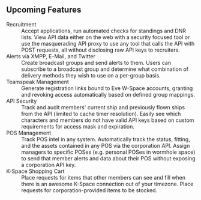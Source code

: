 Upcoming Features
-----------------
<dl>
<dt> Recruitment </dt>
<dd>Accept applications, run automated checks for standings and DNR lists. View API data either on the web with a security focused tool or use the masquerading API proxy to use any tool that calls the API with POST requests, all without disclosing raw API keys to recruiters.</dd>
<dt>Alerts via XMPP, E-Mail, and Twitter</dt>
<dd>Create broadcast groups and send alerts to them. Users can subscribe to a broadcast group and determine what combination of delivery methods they wish to use on a per-group basis.</dd>
<dt>Teamspeak Management</dt>
<dd>Generate registration links bound to Eve W-Space accounts, granting and revoking access automatically based on defined group mappings.</dd>
<dt>API Security</dt>
<dd>Track and audit members' current ship and previously flown ships from the API (limited to cache timer resolution). Easily see which characters and members do not have valid API keys based on custom requirements for access mask and expiration.</dd>
<dt>POS Management</dt>
<dd>Track POS intel in any system. Automatically track the status, fitting, and the assets contained in any POS via the corporation API. Assign managers to specific POSes (e.g. personal POSes in wormhole space) to send that member alerts and data about their POS without exposing a corporation API key.</dd>
<dt>K-Space Shopping Cart</dt>
<dd>Place requests for items that other members can see and fill when there is an awesome K-Space connection out of your timezone. Place requests for corporation-provided items to be stocked.</dd> 
</dl>

